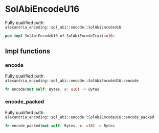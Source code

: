 # SolAbiEncodeU16

Fully qualified path: `alexandria_encoding::sol_abi::encode::SolAbiEncodeU16`

```rust
pub impl SolAbiEncodeU16 of SolAbiEncodeTrait<u16>
```

## Impl functions

### encode

Fully qualified path: `alexandria_encoding::sol_abi::encode::SolAbiEncodeU16::encode`

```rust
fn encode(mut self: Bytes, x: u16) -> Bytes
```

### encode_packed

Fully qualified path: `alexandria_encoding::sol_abi::encode::SolAbiEncodeU16::encode_packed`

```rust
fn encode_packed(mut self: Bytes, x: u16) -> Bytes
```

